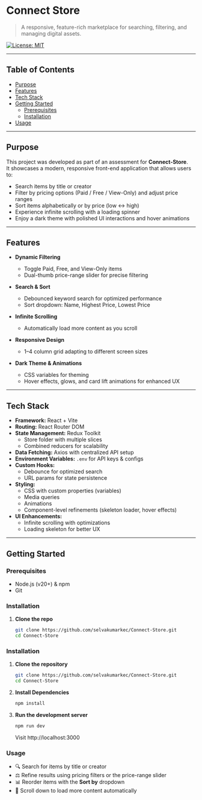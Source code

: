 # Connect Store

> A responsive, feature-rich marketplace for searching, filtering, and managing digital assets.

 [![License: MIT](https://img.shields.io/badge/License-MIT-blue.svg)](#license)

---

## Table of Contents

- [Purpose](#purpose)
- [Features](#features)
- [Tech Stack](#tech-stack)
- [Getting Started](#getting-started)
  - [Prerequisites](#prerequisites)
  - [Installation](#installation)
- [Usage](#usage)


---

## Purpose

This project was developed as part of an assessment for **Connect-Store**.  
It showcases a modern, responsive front-end application that allows users to:

-  Search items by title or creator
-  Filter by pricing options (Paid / Free / View-Only) and adjust price ranges
-  Sort items alphabetically or by price (low ↔ high)
-  Experience infinite scrolling with a loading spinner
-  Enjoy a dark theme with polished UI interactions and hover animations


---

## Features

- **Dynamic Filtering**
  - Toggle Paid, Free, and View-Only items
  - Dual-thumb price-range slider for precise filtering

- **Search & Sort**
  - Debounced keyword search for optimized performance
  - Sort dropdown: Name, Highest Price, Lowest Price

- **Infinite Scrolling**
  - Automatically load more content as you scroll

- **Responsive Design**
  - 1–4 column grid adapting to different screen sizes

- **Dark Theme & Animations**
  - CSS variables for theming
  - Hover effects, glows, and card lift animations for enhanced UX

---

## Tech Stack

- **Framework:** React + Vite  
- **Routing:** React Router DOM  
- **State Management:** Redux Toolkit  
  - Store folder with multiple slices  
  - Combined reducers for scalability  
- **Data Fetching:** Axios with centralized API setup 
- **Environment Variables:** `.env` for API keys & configs  
- **Custom Hooks:**  
  - Debounce for optimized search  
  - URL params for state persistence  
- **Styling:**  
  - CSS with custom properties (variables)  
  - Media queries 
  - Animations 
  - Component-level refinements (skeleton loader, hover effects)  
- **UI Enhancements:**  
  - Infinite scrolling with optimizations 
  - Loading skeleton for better UX  


---

## Getting Started

### Prerequisites

- Node.js (v20+) & npm
- Git

### Installation

1. **Clone the repo**
   ```bash
   git clone https://github.com/selvakumarkec/Connect-Store.git
   cd Connect-Store
   ```

### Installation

1. **Clone the repository**

   ```bash
   git clone https://github.com/selvakumarkec/Connect-Store.git
   cd Connect-Store

   ```

2. **Install Dependencies**

   ```bash
   npm install

   ```

3. **Run the development server**

   ```bash
   npm run dev

   ```

   Visit http://localhost:3000

### Usage

- 🔍 Search for items by title or creator  
- ⚖️ Refine results using pricing filters or the price-range slider  
- 📊 Reorder items with the **Sort by** dropdown  
- 🔄 Scroll down to load more content automatically 



